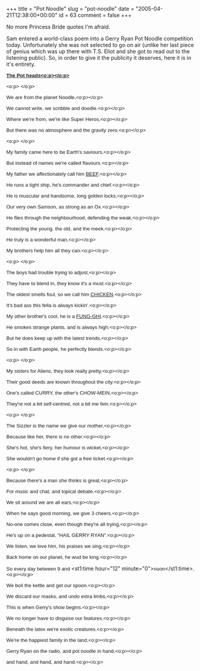 +++
title = "Pot Noodle"
slug = "pot-noodle"
date = "2005-04-21T12:38:00+00:00"
id = 63
comment = false
+++

No more Princess Bride quotes I'm afraid.

Sam entered a world-class poem into a Gerry Ryan Pot Noodle competition today. Unfortunately she was not selected to go on air (unlike her last piece of genius which was up there with T.S. Eliot and she got to read out to the listening public). So, in order to give it the publicity it deserves, here it is in it's entirety.

**<u><span style="font-size: 10pt; font-family: Arial;">The Pot  heads<o:p></o:p></span></u>**

<span style="font-size: 10pt; font-family: Arial;"><o:p> </o:p></span>

<span style="font-size: 10pt; font-family: Arial;">We are from the planet  Noodle,<o:p></o:p></span>

<span style="font-size: 10pt; font-family: Arial;">We cannot write, we scribble and  doodle.<o:p></o:p></span>

<span style="font-size: 10pt; font-family: Arial;">Where we're from, we're like Super  Heros,<o:p></o:p></span>

<span style="font-size: 10pt; font-family: Arial;">But there was no atmosphere and the  gravity zero.<o:p></o:p></span>

<span style="font-size: 10pt; font-family: Arial;"><o:p> </o:p></span>

<span style="font-size: 10pt; font-family: Arial;">My family came here to be Earth's  saviours,<o:p></o:p></span>

<span style="font-size: 10pt; font-family: Arial;">But instead of names we're called  flavours.<o:p></o:p></span>

<span style="font-size: 10pt; font-family: Arial;">My father we affectionately call him  <u>BEEF</u>,<o:p></o:p></span>

<span style="font-size: 10pt; font-family: Arial;">He runs a tight ship, he's commander  and chief.<o:p></o:p></span>

<span style="font-size: 10pt; font-family: Arial;">He is muscular and handsome, long  golden locks,<o:p></o:p></span>

<span style="font-size: 10pt; font-family: Arial;">Our very own Samson, as strong as an  Ox.<o:p></o:p></span>

<span style="font-size: 10pt; font-family: Arial;">He flies through the neighbourhood,  defending the weak,<o:p></o:p></span>

<span style="font-size: 10pt; font-family: Arial;">Protecting the young, the old, and  the meek.<o:p></o:p></span>

<span style="font-size: 10pt; font-family: Arial;">He truly is a wonderful  man,<o:p></o:p></span>

<span style="font-size: 10pt; font-family: Arial;">My brothers help him all they  can.<o:p></o:p></span>

<span style="font-size: 10pt; font-family: Arial;"><o:p> </o:p></span>

<span style="font-size: 10pt; font-family: Arial;">The boys had trouble trying to  adjust,<o:p></o:p></span>

<span style="font-size: 10pt; font-family: Arial;">They have to blend in, they know  it's a must.<o:p></o:p></span>

<span style="font-size: 10pt; font-family: Arial;">The oldest smells foul, so we call  him <u>CHICKEN</u>.<o:p></o:p></span>

<span style="font-size: 10pt; font-family: Arial;">It's bad ass this fella is always  kickin'.<o:p></o:p></span>

<span style="font-size: 10pt; font-family: Arial;">My other brother's cool, he is a  <u>FUNG-GHI,</u><o:p></o:p></span>

<span style="font-size: 10pt; font-family: Arial;">He smokes strange plants, and is  always high.<o:p></o:p></span>

<span style="font-size: 10pt; font-family: Arial;">But he does keep up with the latest  trends,<o:p></o:p></span>

<span style="font-size: 10pt; font-family: Arial;">So in with Earth people, he  perfectly blends.<o:p></o:p></span>

<span style="font-size: 10pt; font-family: Arial;"><o:p> </o:p></span>

<span style="font-size: 10pt; font-family: Arial;">My sisters for Aliens, they look  really pretty,<o:p></o:p></span>

<span style="font-size: 10pt; font-family: Arial;">Their good deeds are known  throughout the city.<o:p></o:p></span>

<span style="font-size: 10pt; font-family: Arial;">One's called CURRY, the other's  CHOW-MEIN,<o:p></o:p></span>

<span style="font-size: 10pt; font-family: Arial;">They're not a bit self-centred, not  a bit me fein.<o:p></o:p></span>

<span style="font-size: 10pt; font-family: Arial;"><o:p> </o:p></span>

<span style="font-size: 10pt; font-family: Arial;">The Sizzler is the name we give our  mother,<o:p></o:p></span>

<span style="font-size: 10pt; font-family: Arial;">Because like her, there is no  other.<o:p></o:p></span>

<span style="font-size: 10pt; font-family: Arial;">She's hot, she's fiery, her humour  is wicket,<o:p></o:p></span>

<span style="font-size: 10pt; font-family: Arial;">She wouldn't go home if she got a  free ticket.<o:p></o:p></span>

<span style="font-size: 10pt; font-family: Arial;"><o:p> </o:p></span>

<span style="font-size: 10pt; font-family: Arial;">Because there's a man she thinks is  great,<o:p></o:p></span>

<span style="font-size: 10pt; font-family: Arial;">For music and chat, and topical  debate.<o:p></o:p></span>

<span style="font-size: 10pt; font-family: Arial;">We sit around we are all  ears,<o:p></o:p></span>

<span style="font-size: 10pt; font-family: Arial;">When he says good morning, we give 3  cheers.<o:p></o:p></span>

<span style="font-size: 10pt; font-family: Arial;">No-one comes close, even though  they're all trying,<o:p></o:p></span>

<span style="font-size: 10pt; font-family: Arial;">He's up on a pedestal, "HAIL GERRY  RYAN".<o:p></o:p></span>

<span style="font-size: 10pt; font-family: Arial;">We listen, we love him, his praises  we sing,<o:p></o:p></span>

<span style="font-size: 10pt; font-family: Arial;">Back home on our planet, he wud be  king.<o:p></o:p></span>

<span style="font-size: 10pt; font-family: Arial;">So every day between 9 and  </span><st1:time hour="12" minute="0"><span style="font-size: 10pt; font-family: Arial;">noon</span></st1:time><span style="font-size: 10pt; font-family: Arial;">,<o:p></o:p></span>

<span style="font-size: 10pt; font-family: Arial;">We boil the kettle and get our  spoon.<o:p></o:p></span>

<span style="font-size: 10pt; font-family: Arial;">We discard our masks, and undo extra  limbs,<o:p></o:p></span>

<span style="font-size: 10pt; font-family: Arial;">This is when Gerry's show  begins.<o:p></o:p></span>

<span style="font-size: 10pt; font-family: Arial;">We no longer have to disguise our  features,<o:p></o:p></span>

<span style="font-size: 10pt; font-family: Arial;">Beneath the latex we're exotic  creatures.<o:p></o:p></span>

<span style="font-size: 10pt; font-family: Arial;">We're the happiest family in the  land,<o:p></o:p></span>

<span style="font-size: 10pt; font-family: Arial;">Gerry Ryan on the radio, and pot  noodle in hand,<o:p></o:p></span>

<span style="font-size: 10pt; font-family: Arial;">and hand, and hand, and  hand.<o:p></o:p></span>

